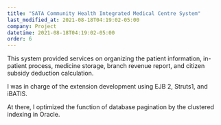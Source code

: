 ```yaml
---
title: "SATA Community Health Integrated Medical Centre System"
last_modified_at: 2021-08-18T04:19:02-05:00
company: Project
datetime: 2021-08-18T04:19:02-05:00
order: 6
---
```


This system provided services on organizing the patient information, in-patient process, medicine storage, branch revenue report, and citizen subsidy deduction calculation.

I was in charge of the extension development using EJB 2, Struts1, and iBATIS. 

At there, I optimized the function of database pagination by the clustered indexing in Oracle.
